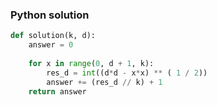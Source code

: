 ### Python solution
```python
def solution(k, d):
    answer = 0
    
    for x in range(0, d + 1, k):
        res_d = int((d*d - x*x) ** ( 1 / 2))
        answer += (res_d // k) + 1
    return answer 
```
